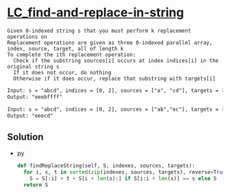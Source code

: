# [LC_find-and-replace-in-string](https://leetcode.com/problems/find-and-replace-in-string)

```en
Given 0-indexed string s that you must perform k replacement operations on
Replacement operations are given as three 0-indexed parallel array, index, source, target, all of length k
To complete the ith replacement operation:
  Check if the substring sources[i] occurs at index indices[i] in the original string s
  If it does not occur, do nothing
  Otherwise if it does occur, replace that substring with targets[i]
```

```txt
Input: s = "abcd", indices = [0, 2], sources = ["a", "cd"], targets = ["eee", "ffff"]
Output: "eeebffff"

Input: s = "abcd", indices = [0, 2], sources = ["ab","ec"], targets = ["eee","ffff"]
Output: "eeecd"
```

## Solution

* py

  ```py
  def findReplaceString(self, S, indexes, sources, targets):
    for i, s, t in sorted(zip(indexes, sources, targets), reverse=True):
      S = S[:i] + t + S[i + len(s):] if S[i:i + len(s)] == s else S
    return S
  ```

